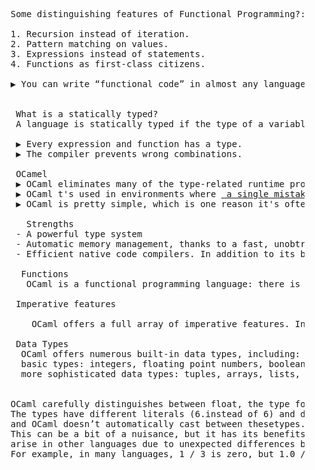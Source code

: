  <pre>
    Some distinguishing features of Functional Programming?:
    
    1. Recursion instead of iteration.
    2. Pattern matching on values.
    3. Expressions instead of statements.
    4. Functions as first-class citizens.
    
    ▶ You can write “functional code” in almost any language.
    
  
     What is a statically typed?
     A language is statically typed if the type of a variable is known at compile time.
     
     ▶ Every expression and function has a type.
     ▶ The compiler prevents wrong combinations.
    
     OCamel 
     ▶ OCaml eliminates many of the type-related runtime problems associated with dynamically typed languages.
     ▶ OCaml t's used in environments where <a href="https://ocaml.org/learn/companies.html"> a single mistake can cost millions and speed matters</a>
     ▶ OCaml is pretty simple, which is one reason it's often used as a teaching language.
     
       Strengths 
     - A powerful type system
     - Automatic memory management, thanks to a fast, unobtrusive, incremental garbage collector.
     - Efficient native code compilers. In addition to its bytecode compiler, OCaml offers a compiler that produces efficient machine code for many architectures.
     
      Functions
       OCaml is a functional programming language: there is no restriction on the definition and use of functions. In other words, functions are ordinary values:        a function can be passed as an argument to a function or returned by a function.
       
     Imperative features
       
        OCaml offers a full array of imperative features. In particular, variables, arrays, and record components can be declared as modifiable. Several varieties           of loops are available.
        
     Data Types
      OCaml offers numerous built-in data types, including:
      basic types: integers, floating point numbers, booleans, characters, strings.
      more sophisticated data types: tuples, arrays, lists, sets, hash tables, queues, stacks, data streams.
      
   
    OCaml carefully distinguishes between float, the type for floating-point numbers,. 
    The types have different literals (6.instead of 6) and different infix operators (+. instead of +),
    and OCaml doesn’t automatically cast between thesetypes. 
    This can be a bit of a nuisance, but it has its benefits,since it prevents some kinds of bugs that 
    arise in other languages due to unexpected differences between the behavior of int and float. 
    For example, in many languages, 1 / 3 is zero, but 1.0 /. 3.0 is a third.
  </pre>
